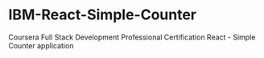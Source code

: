 # IBM-React-Simple-Counter

Coursera Full Stack Development Professional Certification
  React - Simple Counter application
